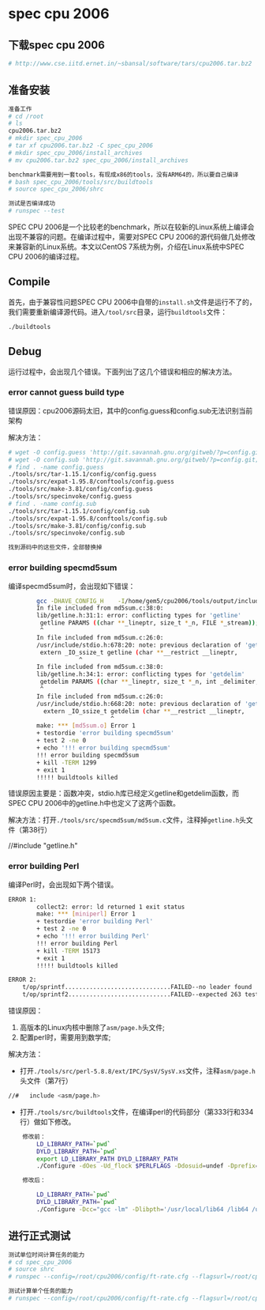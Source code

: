 # spec cpu 2006

## 下载spec cpu 2006

```bash
# http://www.cse.iitd.ernet.in/~sbansal/software/tars/cpu2006.tar.bz2
```

## 准备安装

```bash
准备工作
# cd /root
# ls
cpu2006.tar.bz2
# mkdir spec_cpu_2006
# tar xf cpu2006.tar.bz2 -C spec_cpu_2006
# mkdir spec_cpu_2006/install_archives
# mv cpu2006.tar.bz2 spec_cpu_2006/install_archives

benchmark需要用到一套tools，有现成x86的tools，没有ARM64的，所以要自己编译
# bash spec_cpu_2006/tools/src/buildtools
# source spec_cpu_2006/shrc

测试是否编译成功
# runspec --test
```

SPEC CPU 2006是一个比较老的benchmark，所以在较新的Linux系统上编译会出现不兼容的问题。在编译过程中，需要对SPEC CPU 2006的源代码做几处修改来兼容新的Linux系统。本文以CentOS 7系统为例，介绍在Linux系统中SPEC CPU 2006的编译过程。

## Compile

首先，由于兼容性问题SPEC CPU 2006中自带的`install.sh`文件是运行不了的，我们需要重新编译源代码。进入`/tool/src`目录，运行`buildtools`文件：

```bash
./buildtools
```

## Debug

运行过程中，会出现几个错误。下面列出了这几个错误和相应的解决方法。

### error cannot guess build type

错误原因：cpu2006源码太旧，其中的config.guess和config.sub无法识别当前架构

解决方法：

```bash
# wget -O config.guess 'http://git.savannah.gnu.org/gitweb/?p=config.git;a=blob_plain;f=config.guess;hb=HEAD'
# wget -O config.sub 'http://git.savannah.gnu.org/gitweb/?p=config.git;a=blob_plain;f=config.sub;hb=HEAD'
# find . -name config.guess
./tools/src/tar-1.15.1/config/config.guess
./tools/src/expat-1.95.8/conftools/config.guess
./tools/src/make-3.81/config/config.guess
./tools/src/specinvoke/config.guess
# find . -name config.sub  
./tools/src/tar-1.15.1/config/config.sub
./tools/src/expat-1.95.8/conftools/config.sub
./tools/src/make-3.81/config/config.sub
./tools/src/specinvoke/config.sub

找到源码中的这些文件，全部替换掉

```

### error building specmd5sum

编译specmd5sum时，会出现如下错误：

```bash
        gcc -DHAVE_CONFIG_H    -I/home/gem5/cpu2006/tools/output/include   -I. -Ilib  -c -o md5sum.o md5sum.c
        In file included from md5sum.c:38:0:
        lib/getline.h:31:1: error: conflicting types for 'getline'
         getline PARAMS ((char **_lineptr, size_t *_n, FILE *_stream));
         ^
        In file included from md5sum.c:26:0:
        /usr/include/stdio.h:678:20: note: previous declaration of 'getline' was here
         extern _IO_ssize_t getline (char **__restrict __lineptr,
                    ^
        In file included from md5sum.c:38:0:
        lib/getline.h:34:1: error: conflicting types for 'getdelim'
         getdelim PARAMS ((char **_lineptr, size_t *_n, int _delimiter, FILE *_stream));
         ^
        In file included from md5sum.c:26:0:
        /usr/include/stdio.h:668:20: note: previous declaration of 'getdelim' was here
          extern _IO_ssize_t getdelim (char **__restrict __lineptr,
                             ^
        make: *** [md5sum.o] Error 1
        + testordie 'error building specmd5sum'
        + test 2 -ne 0
        + echo '!!! error building specmd5sum'
        !!! error building specmd5sum
        + kill -TERM 1299
        + exit 1
        !!!!! buildtools killed
```

错误原因主要是：函数冲突，stdio.h库已经定义getline和getdelim函数，而SPEC CPU 2006中的getline.h中也定义了这两个函数。

解决方法：打开`./tools/src/specmd5sum/md5sum.c`文件，注释掉`getline.h`头文件（第38行）

//#include "getline.h"

### error building Perl

编译Perl时，会出现如下两个错误。

```bash
ERROR 1:
        collect2: error: ld returned 1 exit status
        make: *** [miniperl] Error 1
        + testordie 'error building Perl'
        + test 2 -ne 0
        + echo '!!! error building Perl'
        !!! error building Perl
        + kill -TERM 15173
        + exit 1
        !!!!! buildtools killed

ERROR 2:
    t/op/sprintf..............................FAILED--no leader found
    t/op/sprintf2.............................FAILED--expected 263 tests, saw 3
```

错误原因：

1. 高版本的Linux内核中删除了`asm/page.h`头文件;
2. 配置perl时，需要用到数学库;

解决方法：

+ 打开`./tools/src/perl-5.8.8/ext/IPC/SysV/SysV.xs`文件，注释`asm/page.h`头文件（第7行）

```bash
//#   include <asm/page.h>
```

+ 打开`./tools/src/buildtools`文件，在编译perl的代码部分（第333行和334行）做如下修改。

```bash
    修改前：
        LD_LIBRARY_PATH=`pwd`
        DYLD_LIBRARY_PATH=`pwd`
        export LD_LIBRARY_PATH DYLD_LIBRARY_PATH
        ./Configure -dOes -Ud_flock $PERLFLAGS -Ddosuid=undef -Dprefix=$INSTALLDIR -Dd_bincompat3=undef -A ldflags=-L${INSTALLDIR}/lib -A ccflags=-I${INSTALLDIR}/include -Ui_db -Ui_gdbm -Ui_ndbm -Ui_dbm -Uuse5005threads ; testordie "error configuring perl"

    修改后：

        LD_LIBRARY_PATH=`pwd`
        DYLD_LIBRARY_PATH=`pwd`
        ./Configure -Dcc="gcc -lm" -Dlibpth='/usr/local/lib64 /lib64 /usr/lib64' -dOes -Ud_flock $PERLFLAGS -Ddosuid=undef -Dprefix=$INSTALLDIR -Dd_bincompat3=undef -A ldflags=-L${INSTALLDIR}/lib -A ccflags=-I${INSTALLDIR}/include -Ui_db -Ui_gdbm -Ui_ndbm -Ui_dbm -Uuse5005threads ; testordie "error configuring perl"
```

## 进行正式测试

```bash
测试单位时间计算任务的能力
# cd spec_cpu_2006
# source shrc
# runspec --config=/root/cpu2006/config/ft-rate.cfg --flagsurl=/root/cpu2006/config/gcc-ft.xml --reportable --rate --copies=7 int

测试计算单个任务的能力
# runspec --config=/root/cpu2006/config/ft-rate.cfg --flagsurl=/root/cpu2006/config/gcc-ft.xml --reportable --speed int
```